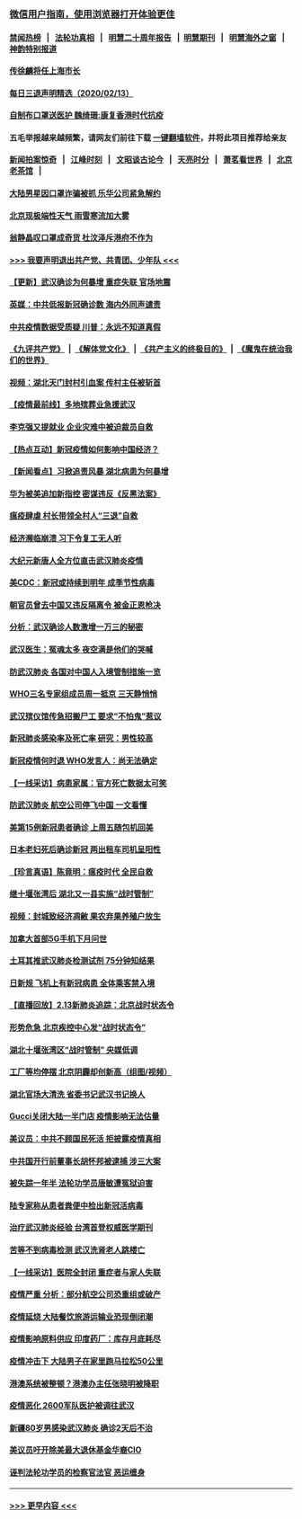 ### [微信用户指南，使用浏览器打开体验更佳](https://github.com/gfw-breaker/banned-news1/blob/master/indexes/wechat-guide.md?t=0)
#### [禁闻热榜](热点新闻.md?t=0)  &nbsp;&nbsp;|&nbsp;&nbsp; [法轮功真相](https://github.com/gfw-breaker/truth/blob/master/README.md?t=0) &nbsp;&nbsp;|&nbsp;&nbsp; [明慧二十周年报告](https://github.com/gfw-breaker/mh-reports/blob/master/README.md?t=0) &nbsp;&nbsp;|&nbsp;&nbsp;[明慧期刊](https://github.com/gfw-breaker/mh-qikan) &nbsp;&nbsp;|&nbsp;&nbsp; [明慧海外之窗](https://github.com/gfw-breaker/mh-news/blob/master/README.md?t=0) &nbsp;&nbsp;|&nbsp;&nbsp; [神韵特别报道](https://github.com/gfw-breaker/mh-news/blob/master/shenyun.md?t=0)
#### [传徐麟将任上海市长](../pages/nsc413/n11867709.md?t=02141202) 
#### [每日三退声明精选（2020/02/13）](../pages/nsc413/n11867712.md?t=02141202) 
#### [自制布口罩送医护 魏绮珊:康复香港时代抗疫](../pages/nsc413/n11867481.md?t=02141202) 
#### 五毛举报越来越频繁，请网友们前往下载 [一键翻墙软件](https://github.com/gfw-breaker/ssr-accounts)，并将此项目推荐给亲友
#### [新闻拍案惊奇](https://github.com/gfw-breaker/banned-news1/blob/master/pages/link4.md) &nbsp;&nbsp;|&nbsp;&nbsp; [江峰时刻](https://github.com/gfw-breaker/banned-news1/blob/master/pages/link4.md) &nbsp;&nbsp;|&nbsp;&nbsp; [文昭谈古论今](https://github.com/gfw-breaker/banned-news1/blob/master/pages/link4.md) &nbsp;&nbsp;|&nbsp;&nbsp; [天亮时分](https://github.com/gfw-breaker/banned-news1/blob/master/pages/link4.md) &nbsp;&nbsp;|&nbsp;&nbsp; [萧茗看世界](https://github.com/gfw-breaker/banned-news1/blob/master/pages/link4.md) &nbsp;&nbsp;|&nbsp;&nbsp; [北京老茶馆](https://github.com/gfw-breaker/banned-news1/blob/master/pages/link4.md) &nbsp;&nbsp;|&nbsp;&nbsp; 
#### [大陆男星因口罩诈骗被抓 乐华公司紧急解约](../pages/nsc413/n11867354.md?t=02141202) 
#### [北京现极端性天气 雨雪寒流加大雾](../pages/nsc413/n11867619.md?t=02141202) 
#### [翁静晶叹口罩成奇货 杜汶泽斥港府不作为](../pages/nsc413/n11867016.md?t=02141202) 
#### [>>> 我要声明退出共产党、共青团、少年队 <<<](https://github.com/begood0513/goodnews/blob/master/quit/letter.md) 
#### [【更新】武汉确诊为何暴增 重症失联 官场地震](../pages/nsc413/n11801312.md?t=02141202) 
#### [英媒：中共低报新冠确诊数 海内外同声谴责](../pages/nsc413/n11867421.md?t=02141202) 
#### [中共疫情数据受质疑 川普：永远不知道真假](../pages/nsc413/n11867195.md?t=02141202) 
#### [《九评共产党》](https://github.com/begood0513/9ping.md/blob/master/README.md) &nbsp;|&nbsp; [《解体党文化》](../../../../jtdwh.md/blob/master/README.md)  &nbsp;|&nbsp; [《共产主义的终极目的》](../../../../gczydzjmd.md/blob/master/README.md) &nbsp;|&nbsp; [《魔鬼在统治我们的世界》](../../../../mgztzwmdsj.md/blob/master/README.md) 
#### [视频：湖北天门封村引血案 传村主任被斩首](../pages/nsc413/n11867382.md?t=02141202) 
#### [【疫情最前线】多地殡葬业急援武汉](../pages/nsc413/n11866914.md?t=02141202) 
#### [李克强又提就业 企业灾难中被迫裁员自救](../pages/nsc413/n11867323.md?t=02141202) 
#### [【热点互动】新冠疫情如何影响中国经济？](../pages/nsc413/n11867208.md?t=02141202) 
#### [【新闻看点】习掀追责风暴 湖北病患为何暴增](../pages/nsc413/n11867035.md?t=02141202) 
#### [华为被美追加新指控 密谋违反《反黑法案》](../pages/nsc413/n11867191.md?t=02141202) 
#### [瘟疫肆虐 村长带领全村人“三退”自救](../pages/nsc413/n11861714.md?t=02141202) 
#### [经济濒临崩溃 习下令复工无人听](../pages/nsc413/n11867269.md?t=02141202) 
#### [大纪元新唐人全方位直击武汉肺炎疫情](../pages/nsc413/n11859405.md?t=02141202) 
#### [美CDC：新冠或持续到明年 成季节性病毒](../pages/nsc413/n11867279.md?t=02141202) 
#### [朝官员曾去中国又违反隔离令 被金正恩枪决](../pages/nsc413/n11867087.md?t=02141202) 
#### [分析：武汉确诊人数激增一万三的秘密](../pages/nsc413/n11866187.md?t=02141202) 
#### [武汉医生：冤魂太多 夜空满是他们的哭喊](../pages/nsc413/n11867107.md?t=02141202) 
#### [防武汉肺炎 各国对中国人入境管制措施一览](../pages/nsc413/n11838726.md?t=02141202) 
#### [WHO三名专家组成员周一抵京 三天静悄悄](../pages/nsc413/n11866947.md?t=02141202) 
#### [武汉殡仪馆传急招搬尸工 要求“不怕鬼”惹议](../pages/nsc413/n11866834.md?t=02141202) 
#### [新冠肺炎感染率及死亡率 研究：男性较高](../pages/nsc413/n11866956.md?t=02141202) 
#### [新冠疫情何时退 WHO发言人：尚无法确定](../pages/nsc413/n11866864.md?t=02141202) 
#### [【一线采访】病患家属：官方死亡数据太可笑](../pages/nsc413/n11866840.md?t=02141202) 
#### [防武汉肺炎 航空公司停飞中国 一文看懂](../pages/nsc413/n11866800.md?t=02141202) 
#### [美第15例新冠患者确诊 上周五随包机回美](../pages/nsc413/n11866852.md?t=02141202) 
#### [日本老妇死后确诊新冠 两出租车司机呈阳性](../pages/nsc413/n11866755.md?t=02141202) 
#### [【珍言真语】陈竟明：瘟疫时代 全民自救](../pages/nsc413/n11866765.md?t=02141202) 
#### [继十堰张湾后 湖北又一县实施“战时管制”](../pages/nsc413/n11866748.md?t=02141202) 
#### [视频：封城致经济凋敝 果农弃果养殖户放生](../pages/nsc413/n11866120.md?t=02141202) 
#### [加拿大首部5G手机下月问世](../pages/nsc413/n11864631.md?t=02141202) 
#### [土耳其推武汉肺炎检测试剂 75分钟知结果](../pages/nsc413/n11866520.md?t=02141202) 
#### [日新规 飞机上有新冠病患 全体乘客禁入境](../pages/nsc413/n11866233.md?t=02141202) 
#### [【直播回放】2.13新肺炎追踪：北京战时状态令](../pages/nsc413/n11866261.md?t=02141202) 
#### [形势危急 北京疾控中心发“战时状态令”](../pages/nsc413/n11866362.md?t=02141202) 
#### [湖北十堰张湾区“战时管制” 央媒低调](../pages/nsc413/n11866013.md?t=02141202) 
#### [工厂等均停摆 北京阴霾却创新高（组图/视频）](../pages/nsc413/n11865856.md?t=02141202) 
#### [湖北官场大清洗 省委书记武汉书记换人](../pages/nsc413/n11865112.md?t=02141202) 
#### [Gucci关闭大陆一半门店 疫情影响无法估量](../pages/nsc413/n11865799.md?t=02141202) 
#### [美议员：中共不顾国民死活 拒披露疫情真相](../pages/nsc413/n11866147.md?t=02141202) 
#### [中共国开行前董事长胡怀邦被逮捕 涉三大案](../pages/nsc413/n11865943.md?t=02141202) 
#### [被失踪一年半 法轮功学员唐敏遭冤狱迫害](../pages/nsc413/n11863707.md?t=02141202) 
#### [陆专家称从患者粪便中检出新冠活病毒](../pages/nsc413/n11865858.md?t=02141202) 
#### [治疗武汉肺炎经验 台湾首登权威医学期刊](../pages/nsc413/n11865669.md?t=02141202) 
#### [苦等不到病毒检测 武汉洗肾老人跳楼亡](../pages/nsc413/n11866020.md?t=02141202) 
#### [【一线采访】医院全封闭 重症者与家人失联](../pages/nsc413/n11864778.md?t=02141202) 
#### [疫情严重 分析：部分航空公司恐重组或破产](../pages/nsc413/n11865138.md?t=02141202) 
#### [疫情延烧 大陆餐饮旅游运输业恐现倒闭潮](../pages/nsc413/n11865608.md?t=02141202) 
#### [疫情影响原料供应 印度药厂：库存月底耗尽](../pages/nsc413/n11865151.md?t=02141202) 
#### [疫情冲击下 大陆男子在家里跑马拉松50公里](../pages/nsc413/n11865585.md?t=02141202) 
#### [港澳系统被整顿？港澳办主任张晓明被降职](../pages/nsc413/n11865277.md?t=02141202) 
#### [疫情恶化 2600军队医护被调往武汉](../pages/nsc413/n11865111.md?t=02141202) 
#### [新疆80岁男感染武汉肺炎 确诊2天后不治](../pages/nsc413/n11865260.md?t=02141202) 
#### [美议员吁开除美最大退休基金华裔CIO](../pages/nsc413/n11865230.md?t=02141202) 
#### [诬判法轮功学员的检察官法官 恶运缠身](../pages/nsc413/n11864380.md?t=02141202) 

----
#### [ >>> 更早内容 <<< ](../indexes/nsc413-earlier.md)
